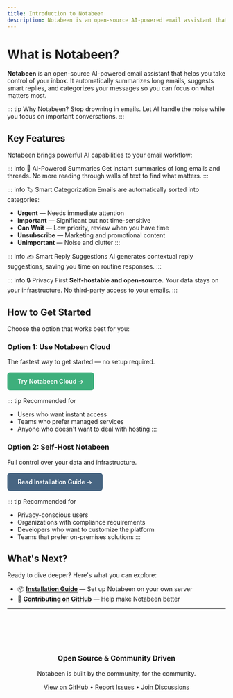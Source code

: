 ```yaml
---
title: Introduction to Notabeen
description: Notabeen is an open-source AI-powered email assistant that helps reduce inbox overload by summarizing messages, suggesting smart replies, and automatically categorizing incoming mail.
---
```


<ZoomableImage src="https://github.com/NotaBeen/notabeen-ai-email-assistant/raw/main/public/notabeen-welcome.gif" alt="Notabeen welcome gif"/>

# What is Notabeen?

**Notabeen** is an open-source AI-powered email assistant that helps you take control of your inbox. It automatically summarizes long emails, suggests smart replies, and categorizes your messages so you can focus on what matters most.

::: tip Why Notabeen?
Stop drowning in emails. Let AI handle the noise while you focus on important conversations.
:::

## Key Features

Notabeen brings powerful AI capabilities to your email workflow:

::: info 🤖 AI-Powered Summaries
Get instant summaries of long emails and threads. No more reading through walls of text to find what matters.
:::

::: info 🏷️ Smart Categorization
Emails are automatically sorted into categories:
- **Urgent** — Needs immediate attention
- **Important** — Significant but not time-sensitive
- **Can Wait** — Low priority, review when you have time
- **Unsubscribe** — Marketing and promotional content
- **Unimportant** — Noise and clutter
:::

::: info ✍️ Smart Reply Suggestions
AI generates contextual reply suggestions, saving you time on routine responses.
:::

::: info 🔒 Privacy First
**Self-hostable and open-source.** Your data stays on your infrastructure. No third-party access to your emails.
:::

## How to Get Started

Choose the option that works best for you:

### Option 1: Use Notabeen Cloud

The fastest way to get started — no setup required.

<div style="margin: 1rem 0;">
  <a href="https://notabeen.com/pricing" target="_blank" style="display: inline-block; padding: 0.75rem 1.5rem; background-color: #3eaf7c; color: white; text-decoration: none; border-radius: 6px; font-weight: 600;">
    Try Notabeen Cloud →
  </a>
</div>

::: tip Recommended for
- Users who want instant access
- Teams who prefer managed services
- Anyone who doesn't want to deal with hosting
:::

### Option 2: Self-Host Notabeen

Full control over your data and infrastructure.

<div style="margin: 1rem 0;">
  <a href="/guide/getting-started/installation" style="display: inline-block; padding: 0.75rem 1.5rem; background-color: #476582; color: white; text-decoration: none; border-radius: 6px; font-weight: 600;">
    Read Installation Guide →
  </a>
</div>

::: tip Recommended for
- Privacy-conscious users
- Organizations with compliance requirements
- Developers who want to customize the platform
- Teams that prefer on-premises solutions
:::

## What's Next?

Ready to dive deeper? Here's what you can explore:

- 📦 [**Installation Guide**](/guide/getting-started/installation) — Set up Notabeen on your own server
- 🤝 [**Contributing on GitHub**](https://github.com/NotaBeen/notabeen-ai-email-assistant/blob/main/CONTRIBUTING.md) — Help make Notabeen better

---

<div style="text-align: center; margin-top: 3rem; padding: 2rem; background-color: var(--vp-c-bg-soft); border-radius: 8px;">

### Open Source & Community Driven

Notabeen is built by the community, for the community.

[View on GitHub](https://github.com/NotaBeen/notabeen-ai-email-assistant) • [Report Issues](https://github.com/NotaBeen/notabeen-ai-email-assistant/issues) • [Join Discussions](https://github.com/NotaBeen/notabeen-ai-email-assistant/discussions)

</div>